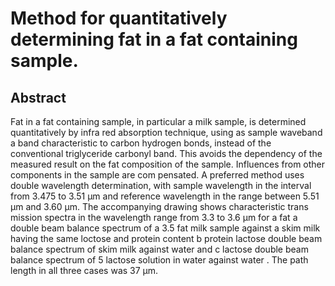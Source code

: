 # Method for quantitatively determining fat in a fat containing sample.

## Abstract
Fat in a fat containing sample, in particular a milk sample, is determined quantitatively by infra red absorption technique, using as sample waveband a band characteristic to carbon hydrogen bonds, instead of the conventional triglyceride carbonyl band. This avoids the dependency of the measured result on the fat composition of the sample. Influences from other components in the sample are com pensated. A preferred method uses double wavelength determination, with sample wavelength in the interval from 3.475 to 3.51 µm and reference wavelength in the range between 5.51 µm and 3.60 µm. The accompanying drawing shows characteristic trans mission spectra in the wavelength range from 3.3 to 3.6 µm for a fat a double beam balance spectrum of a 3.5 fat milk sample against a skim milk having the same loctose and protein content b protein lactose double beam balance spectrum of skim milk against water and c lactose double beam balance spectrum of 5 lactose solution in water against water . The path length in all three cases was 37 µm.